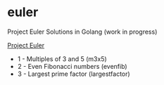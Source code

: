 # euler
Project Euler Solutions in Golang (work in progress)

[Project Euler](https://projecteuler.net)

* 1 - Multiples of 3 and 5 (m3x5)
* 2 - Even Fibonacci numbers (evenfib)
* 3 - Largest prime factor (largestfactor)
